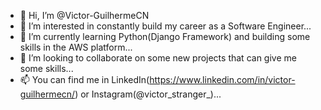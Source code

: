 - 👋 Hi, I’m @Victor-GuilhermeCN
- 👀 I’m interested in constantly build my career as a Software Engineer...
- 🌱 I’m currently learning Python(Django Framework) and building some skills in the AWS platform...
- 💞️ I’m looking to collaborate on some new projects that can give me some skills...
- 📫 You can find me in LinkedIn(https://www.linkedin.com/in/victor-guilhermecn/) or Instagram(@victor_stranger_)...


